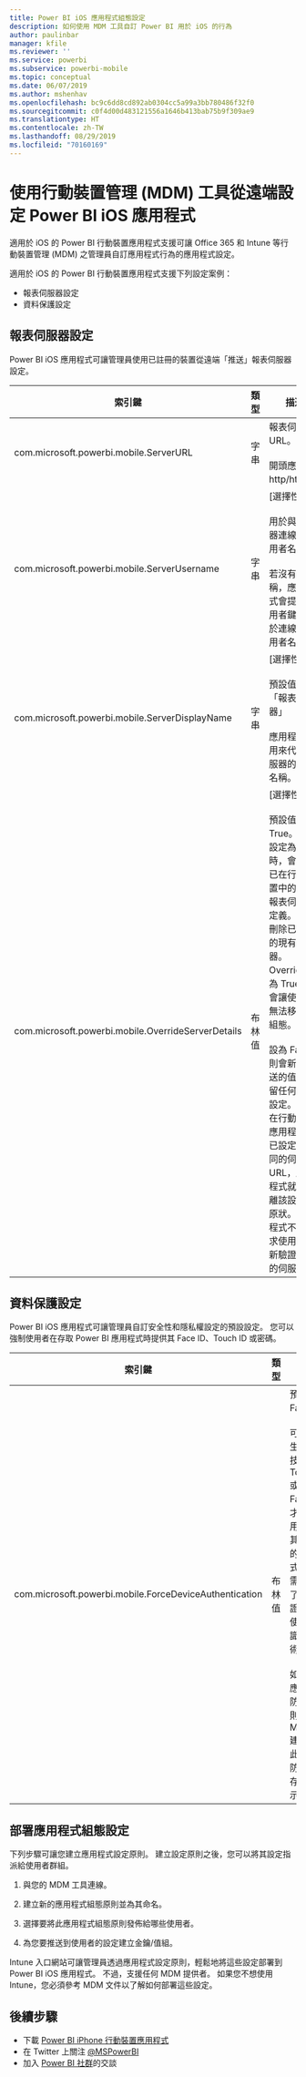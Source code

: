 ```yaml
---
title: Power BI iOS 應用程式組態設定
description: 如何使用 MDM 工具自訂 Power BI 用於 iOS 的行為
author: paulinbar
manager: kfile
ms.reviewer: ''
ms.service: powerbi
ms.subservice: powerbi-mobile
ms.topic: conceptual
ms.date: 06/07/2019
ms.author: mshenhav
ms.openlocfilehash: bc9c6dd8cd892ab0304cc5a99a3bb780486f32f0
ms.sourcegitcommit: c0f4d00d483121556a1646b413bab75b9f309ae9
ms.translationtype: HT
ms.contentlocale: zh-TW
ms.lasthandoff: 08/29/2019
ms.locfileid: "70160169"
---
```

# <a name="remotely-configure-power-bi-ios-app-using-mobile-device-management-mdm-tool"></a>使用行動裝置管理 (MDM) 工具從遠端設定 Power BI iOS 應用程式

適用於 iOS 的 Power BI 行動裝置應用程式支援可讓 Office 365 和 Intune 等行動裝置管理 (MDM) 之管理員自訂應用程式行為的應用程式設定。

適用於 iOS 的 Power BI 行動裝置應用程式支援下列設定案例：

- 報表伺服器設定
- 資料保護設定

## <a name="report-server-configuration"></a>報表伺服器設定

Power BI iOS 應用程式可讓管理員使用已註冊的裝置從遠端「推送」報表伺服器設定。

| 索引鍵 | 類型 | 描述 |
|---|---|---|
| com.microsoft.powerbi.mobile.ServerURL | 字串 | 報表伺服器 URL。<br><br>開頭應為 http/https。|
| com.microsoft.powerbi.mobile.ServerUsername | 字串 | [選擇性]<br><br>用於與伺服器連線的使用者名稱。<br><br>若沒有此名稱，應用程式會提示使用者鍵入用於連線的使用者名稱。|
| com.microsoft.powerbi.mobile.ServerDisplayName | 字串 | [選擇性]<br><br>預設值為「報表伺服器」<br><br>應用程式中用來代表伺服器的易記名稱。 |
| com.microsoft.powerbi.mobile.OverrideServerDetails | 布林值 | [選擇性]<br><br>預設值為 True。 當其設定為 True 時，會覆寫已在行動裝置中的所有報表伺服器定義。 將會刪除已設定的現有伺服器。 Override 設為 True 也會讓使用者無法移除該組態。<br><br>設為 False 則會新增推送的值，保留任何現有設定。 如果在行動裝置應用程式中已設定了相同的伺服器 URL，應用程式就會脫離該設定的原狀。 應用程式不會要求使用者重新驗證相同的伺服器。 |

## <a name="data-protection-setting"></a>資料保護設定

Power BI iOS 應用程式可讓管理員自訂安全性和隱私權設定的預設設定。 您可以強制使用者在存取 Power BI 應用程式時提供其 Face ID、Touch ID 或密碼。

| 索引鍵 | 類型 | 描述 |
|---|---|---|
| com.microsoft.powerbi.mobile.ForceDeviceAuthentication | 布林值 | 預設值為 False。 <br><br>可能需要生物識別技術 (例如 TouchID 或 FaceID)，才能讓使用者存取其裝置上的應用程式。 如果需要，除了使用驗證，還會使用生物識別技術。<br><br>如果使用應用程式防護原則，Microsoft 建議停用此設定以防止雙重存取提示。 |

## <a name="deploying-app-configuration-settings"></a>部署應用程式組態設定

下列步驟可讓您建立應用程式設定原則。 建立設定原則之後，您可以將其設定指派給使用者群組。

1. 與您的 MDM 工具連線。

2. 建立新的應用程式組態原則並為其命名。

3. 選擇要將此應用程式組態原則發佈給哪些使用者。

4. 為您要推送到使用者的設定建立金鑰/值組。

Intune 入口網站可讓管理員透過應用程式設定原則，輕鬆地將這些設定部署到 Power BI iOS 應用程式。
不過，支援任何 MDM 提供者。 如果您不想使用 Intune，您必須參考 MDM 文件以了解如何部署這些設定。

## <a name="next-steps"></a>後續步驟

* 下載 [Power BI iPhone 行動裝置應用程式](http://go.microsoft.com/fwlink/?LinkId=522062)
* 在 Twitter 上關注 [@MSPowerBI](https://twitter.com/MSPowerBI)
* 加入 [Power BI 社群](http://community.powerbi.com/)的交談
